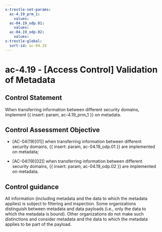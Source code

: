 ```yaml
---
x-trestle-set-params:
  ac-4.19_prm_1:
    values:
  ac-04.19_odp.01:
    values:
  ac-04.19_odp.02:
    values:
x-trestle-global:
  sort-id: ac-04.19
---
```


# ac-4.19 - \[Access Control\] Validation of Metadata

## Control Statement

When transferring information between different security domains, implement {{ insert: param, ac-4.19_prm_1 }} on metadata.

## Control Assessment Objective

- \[AC-04(19)[01]\] when transferring information between different security domains, {{ insert: param, ac-04.19_odp.01 }} are implemented on metadata;

- \[AC-04(19)[02]\] when transferring information between different security domains, {{ insert: param, ac-04.19_odp.02 }} are implemented on metadata.

## Control guidance

All information (including metadata and the data to which the metadata applies) is subject to filtering and inspection. Some organizations distinguish between metadata and data payloads (i.e., only the data to which the metadata is bound). Other organizations do not make such distinctions and consider metadata and the data to which the metadata applies to be part of the payload.
